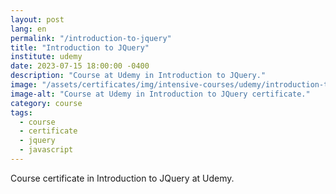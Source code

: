 ```yaml
---
layout: post
lang: en
permalink: "/introduction-to-jquery"
title: "Introduction to JQuery"
institute: udemy
date: 2023-07-15 18:00:00 -0400
description: "Course at Udemy in Introduction to JQuery."
image: "/assets/certificates/img/intensive-courses/udemy/introduction-to-jquery.jpg"
image-alt: "Course at Udemy in Introduction to JQuery certificate."
category: course
tags:
  - course
  - certificate
  - jquery
  - javascript
---
```


Course certificate in Introduction to JQuery at Udemy.
